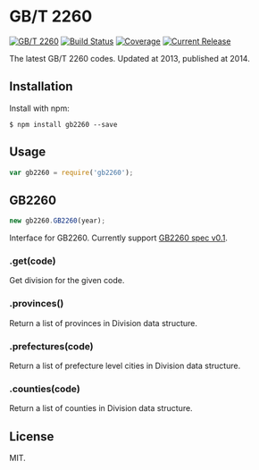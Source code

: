 # GB/T 2260

[![GB/T 2260](http://img.shields.io/badge/GB%2FT-2260-blue.svg?style=flat)](https://github.com/cn/GB2260)
[![Build Status](https://img.shields.io/travis/cn/GB2260.js.svg?style=flat)](https://travis-ci.org/cn/GB2260.js)
[![Coverage](https://img.shields.io/coveralls/cn/GB2260.js.svg?style=flat)](https://coveralls.io/r/cn/GB2260.js)
[![Current Release](https://img.shields.io/npm/v/gb2260.svg?style=flat)](https://npmjs.org/package/gb2260)

The latest GB/T 2260 codes. Updated at 2013, published at 2014.

## Installation

Install with npm:

    $ npm install gb2260 --save

## Usage

```js
var gb2260 = require('gb2260');
```

## GB2260

```js
new gb2260.GB2260(year);
```

Interface for GB2260. Currently support [GB2260 spec v0.1](https://github.com/cn/GB2260/blob/v0.1/spec.md).

### .get(code)

Get division for the given code.

### .provinces()

Return a list of provinces in Division data structure.

### .prefectures(code)

Return a list of prefecture level cities in Division data structure.

### .counties(code)

Return a list of counties in Division data structure.

## License

MIT.

